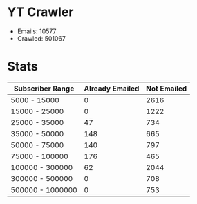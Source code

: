 # YT Crawler
- Emails: 10577
- Crawled: 501067

# Stats
| Subscriber Range  | Already Emailed | Not Emailed |
|-------|-------|-------|
| 5000 - 15000 | 0 | 2616 |
| 15000 - 25000 | 0 | 1222 |
| 25000 - 35000 | 47 | 734 |
| 35000 - 50000 | 148 | 665 |
| 50000 - 75000 | 140 | 797 |
| 75000 - 100000 | 176 | 465 |
| 100000 - 300000 | 62 | 2044 |
| 300000 - 500000 | 0 | 708 |
| 500000 - 1000000 | 0 | 753 |
